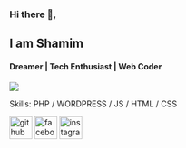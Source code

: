 ### Hi there 👋, 
## I am Shamim
#### Dreamer | Tech Enthusiast | Web Coder

<img src="https://github-readme-stats.vercel.app/api/top-langs/?username=shamim261&layout=compact?theme=dark" />
<!-- ![Web Developer](https://i.ibb.co/XzgvwxF/IMG-0505.jpg) -->



Skills: PHP / WORDPRESS / JS / HTML / CSS



[<img src='https://cdn.jsdelivr.net/npm/simple-icons@3.0.1/icons/github.svg' alt='github' height='40'>](https://github.com/shamim261)  [<img src='https://cdn.jsdelivr.net/npm/simple-icons@3.0.1/icons/facebook.svg' alt='facebook' height='40'>](https://www.facebook.com/5H4M1M.HUNT3R.new)  [<img src='https://cdn.jsdelivr.net/npm/simple-icons@3.0.1/icons/instagram.svg' alt='instagram' height='40'>](https://www.instagram.com/shamim_1337/)  

